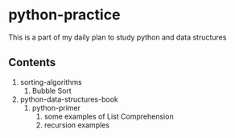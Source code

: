 # python-practice

This is a part of my daily plan to study python and data structures

## Contents

1. sorting-algorithms
    1. Bubble Sort
2. python-data-structures-book
    1. python-primer
        1. some examples of List Comprehension
        2. recursion examples
        

  
